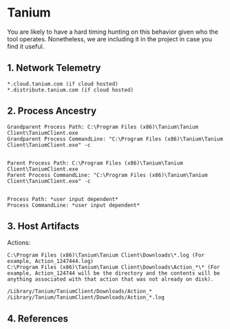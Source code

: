 # Tanium

You are likely to have a hard timing hunting on this behavior given who the tool operates. Nonetheless, we are including it in the project in case you find it useful.

## 1. Network Telemetry
```
*.cloud.tanium.com (if cloud hosted)
*.distribute.tanium.com (if cloud hosted)
```


## 2. Process Ancestry

```
Grandparent Process Path: C:\Program Files (x86)\Tanium\Tanium Client\TaniumClient.exe
Grandparent Process CommandLine: "C:\Program Files (x86)\Tanium\Tanium Client\TaniumClient.exe" -c


Parent Process Path: C:\Program Files (x86)\Tanium\Tanium Client\TaniumClient.exe
Parent Process CommandLine: "C:\Program Files (x86)\Tanium\Tanium Client\TaniumClient.exe" -c


Process Path: *user input dependent*
Process CommandLine: *user input dependent*
```

## 3. Host Artifacts

Actions:
```
C:\Program Files (x86)\Tanium\Tanium Client\Downloads\*.log (For example, Action_1247444.log)
C:\Program Files (x86)\Tanium\Tanium Client\Downloads\Action_*\* (For example, Action_124744 will be the directory and the contents will be anything associated with that action that was not already on disk).

/Library/Tanium/TaniumClient/Downloads/Action_*
/Library/Tanium/TaniumClient/Downloads/Action_*.log
```

## 4. References
